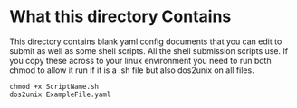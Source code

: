 # What this directory Contains

This directory contains blank yaml config documents that you can edit to submit as well as some shell scripts. All the 
shell submission scripts use. If you copy these across to your linux environment you need to run both chmod to allow it
run if it is a .sh file but also dos2unix on all files. 

```shell script
chmod +x ScriptName.sh
dos2unix ExampleFile.yaml
```

